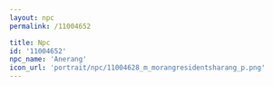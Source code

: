 ```yaml
---
layout: npc
permalink: /11004652

title: Npc
id: '11004652'
npc_name: 'Anerang'
icon_url: 'portrait/npc/11004628_m_morangresidentsharang_p.png'
---
```

